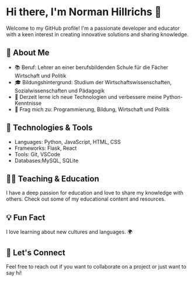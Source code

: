 # Hi there, I'm Norman Hillrichs 👋

Welcome to my GitHub profile! I'm a passionate developer and educator with a keen interest in creating innovative solutions and sharing knowledge.

## 🚀 About Me
- 📚 Beruf: Lehrer an einer berufsbildenden Schule für die Fächer Wirtschaft und Politik
- 🎓 Bildungshintergrund: Studium der Wirtschaftswissenschaften, Sozialwissenschaften und Pädagogik
- 🌱 Derzeit lerne ich neue Technologien und verbessere meine Python-Kenntnisse
- 💬 Frag mich zu: Programmierung, Bildung, Wirtschaft und Politik


## 🔧 Technologies & Tools
- Languages: Python, JavaScript, HTML, CSS
- Frameworks: Flask, React
- Tools: Git, VSCode
- Databases:MySQL, SQLite


## 👨‍🏫 Teaching & Education
I have a deep passion for education and love to share my knowledge with others. Check out some of my educational content and resources.

## 💡 Fun Fact
I love learning about new cultures and languages. 🌍

## 🤝 Let's Connect
Feel free to reach out if you want to collaborate on a project or just want to say hi!

